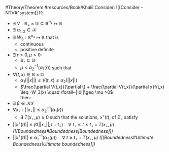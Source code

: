 #Theory/Theorem 
#resources/Book/Khalil 
Consider: ![[Consider - NTV#^system]]
If:
- $\exists~V:\mathbb{R}_+\times\mathbb{D}\subseteq\mathbb{R}^{n_x}\mapsto\mathbb{R}$ 
- $\exists~\alpha_{1,2} \in \mathcal{K}$
- $\exists~W_3:\mathbb{R}^{n_x}\mapsto\mathbb{R}$  that is
	- continuous
	- positive definite
- $\exists ~r>0 ,\mu>0:$
	- $\mathbb{B}_r\subseteq\mathbb{D}$
	- $\mu < \alpha_2^{-1}(\alpha_1(r))$
such that
- $\forall(t,x)\in \mathbb{R}\times\mathbb{D}$
	- $\alpha_1(||x||) \leq V(t,x) \leq \alpha_2(||x||)$
	- $\frac{\partial V(t,x)}{\partial t} + \frac{\partial V(t,x)}{\partial x}f(t,x) \leq -W_3(x) \quad \forall~||x||\geq \mu >0$  
then:
- $\exists~\beta \in \mathcal{KL}$
- $\forall x_\circ: ||x_\circ|| \leq \alpha_2^{-1}(\alpha_1(r))$ 
	- $\exists~T(x_\circ,\mu) \geq 0$
such that the solutions, $x^\circ(t)$, of $\Sigma_\circ$ satisfy
- $||x^\circ(t)|| \leq \beta(||x_\circ||,t-t_\circ) \quad \forall~t_\circ \leq t \leq t_\circ + T(x_\circ,\mu)$      *([[Boundedness#Boundedness|Boundedness]])*
- $||x^\circ(t)|| \leq \alpha_1^{-1}(\alpha_2(\mu)) \quad \forall~t\geq t_\circ + T(x_\circ,\mu)$                   *([[Boundedness#Ultimate Boundedness|Ultimate boundedness]])*





